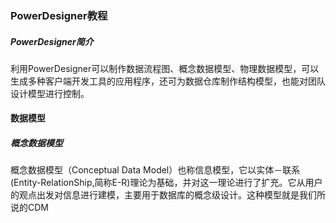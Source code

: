 ### PowerDesigner教程
##### PowerDesigner简介
利用PowerDesigner可以制作数据流程图、概念数据模型、物理数据模型，可以生成多种客户端开发工具的应用程序，还可为数据仓库制作结构模型，也能对团队设计模型进行控制。
#### 数据模型
##### 概念数据模型
概念数据模型（Conceptual Data Model）也称信息模型，它以实体－联系(Entity-RelationShip,简称E-R)理论为基础，并对这一理论进行了扩充。它从用户的观点出发对信息进行建模，主要用于数据库的概念级设计。这种模型就是我们所说的CDM